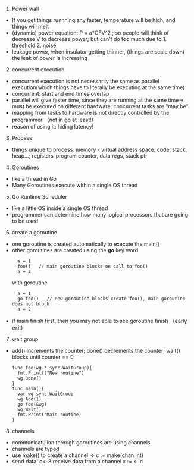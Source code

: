 1. Power wall 
- If you get things runnning any faster, temperature will be high, and things will melt
- (dynamic) power equation: P = a*CFV^2   ; so people will think of decrease V to decrease power; but can't do too much due to 1. threshold 2. noise
- leakage power, when insulator getting thinner, (things are scale down) the leak of power is increasing 

2. concurrent execution
- concurrent execution is not necessarily the same as parallel execution(which things have to literally be executing at the same time)
- concurrent: start and end times overlap
- parallel will give faster time, since they are running at the same time=> must be executed on different hardware; concurrent tasks are "may be"
- mapping from tasks to hardware is not directly controlled by the programmer （not in go at least!)
- reason of using it: hiding latency!

3. Process
- things unique to process: memory - virtual address space, code, stack, heap...; registers-program counter, data regs, stack ptr

4. Goroutines
- like a thread in Go
- Many Goroutines execute within a single OS thread

5. Go Runtime Scheduler
- like a little OS inside a single  OS thread
- programmer can determine how many logical processors that are going to be used

6. create a goroutine
- one goroutine is created automatically to execute the main()
- other goroutines are created using the **go** key word
  ```
    a = 1
    foo()   // main goroutine blocks on call to foo()
    a = 2
  ```
  with goroutine
  ```
    a = 1
    go foo()   // new goroutine blocks create foo(), main goroutine does not block
    a = 2
  ```
- if main finish first, then you may not able to see goroutine finish （early exit)

7. wait group
- add() increments the counter; done() decrements the counter; wait() blocks until counter == 0
  ```
  func foo(wg * sync.WaitGroup){
    fmt.Printf("New routine")
    wg.Done()
  }
  func main(){
    var wg sync.WaitGroup
    wg.Add(1)
    go foo(&wg)
    wg.Wait()
    fmt.Print("Main routine)
  }
  ```
  
8. channels
- communicatuiion through goroutines are using channels
- channels are typed
- use make() to create a channel =>  c := make(chan int)
- send data: c<-3   receive data from a channel x := <- c

  
